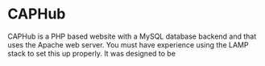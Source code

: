 # CAPHub

CAPHub is a PHP based website with a MySQL database backend and that uses the Apache web server. You must have experience using the LAMP stack to set this up properly.  It was designed to be 

